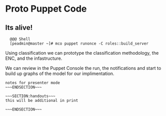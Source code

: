 <!SLIDE>
# Proto Puppet Code #
## Its alive! ##


      @@@ Shell
      [peadmin@master ~]# mco puppet runonce -C roles::build_server


Using classification we can prototype the classification methodology, the ENC, and the infastructure. 

We can review in the Puppet Console the run, the notifications and start to build up graphs of the model for our implimentation.

~~~SECTION:notes~~~
notes for presenter mode
~~~ENDSECTION~~~

~~~SECTION:handouts~~~
this will be additional in print

~~~ENDSECTION~~~

